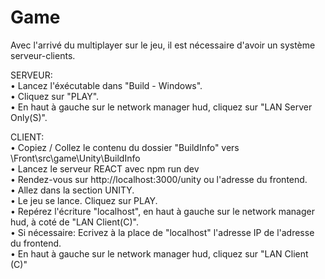 # Game <br/>

Avec l'arrivé du multiplayer sur le jeu, il est nécessaire d'avoir un système serveur-clients.<br/>


SERVEUR: <br/>
• Lancez l'éxécutable dans "Build - Windows".<br/>
• Cliquez sur "PLAY". <br/>
• En haut à gauche sur le network manager hud, cliquez sur "LAN Server Only(S)".<br/>

CLIENT:<br/>
• Copiez / Collez le contenu du dossier "BuildInfo" vers \Front\src\game\Unity\BuildInfo<br/>
• Lancez le serveur REACT avec npm run dev<br/>
• Rendez-vous sur http://localhost:3000/unity ou l'adresse du frontend.<br/>
• Allez dans la section UNITY.<br/>
• Le jeu se lance. Cliquez sur PLAY.<br/>
• Repérez l'écriture "localhost", en haut à gauche sur le network manager hud, à coté de "LAN Client(C)".<br/>
• Si nécessaire: Ecrivez à la place de "localhost" l'adresse IP de l'adresse du frontend.<br/>
• En haut à gauche sur le network manager hud, cliquez sur "LAN Client (C)"<br/>

